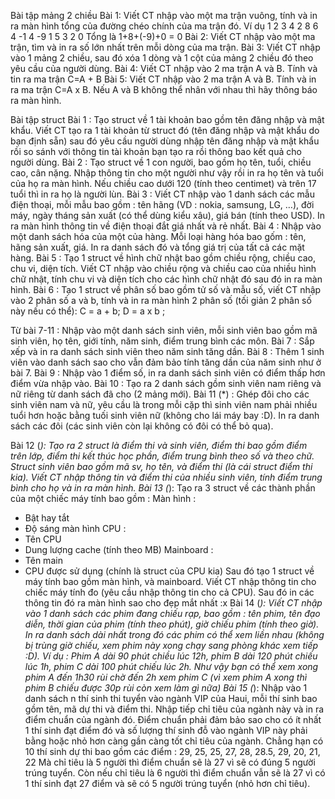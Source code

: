 Bài tập mảng 2 chiều
Bài 1: Viết CT nhập vào một ma trận vuông, tính và in ra màn hình tổng của đường chéo chính của ma trận đó.
Ví dụ
1	2	3	4
2	8	6	4
-1	4	-9	1
5	3	2	0
Tổng là 1+8+(-9)+0 = 0
Bài 2: Viết CT nhập vào một ma trận, tìm và in ra số lớn nhất trên mỗi dòng của ma trận.
Bài 3: Viết CT nhập vào 1 mảng 2 chiều, sau đó xóa 1 dòng và 1 cột của mảng 2 chiều đó theo yêu cầu của người dùng.
Bài 4: Viết CT nhập vào 2 ma trận A và B. Tính và tin ra ma trận C=A + B
Bài 5: Viết CT nhập vào 2 ma trận A và B. Tính và in ra ma trận C=A x B. Nếu A và B không thể nhân với nhau thì hãy thông báo ra màn hình.
 

Bài tập struct
Bài 1 : Tạo struct về 1 tài khoản bao gồm tên đăng nhập và mật khẩu. Viết CT tạo ra 1 tài khoản từ struct đó (tên đăng nhập và mật khẩu do bạn định sẵn) sau đó yêu cầu người dùng nhập tên đăng nhập và mật khẩu rồi so sánh với thông tin tài khoản bạn tạo ra rồi thông bao kết quả cho người dùng.
Bài 2 : Tạo struct về 1 con người, bao gồm họ tên, tuổi, chiều cao, cân nặng. Nhập thông tin cho một người như vậy rồi in ra họ tên và tuổi của họ ra màn hình. Nếu chiều cao dưới 120 (tính theo centimet) và trên 17 tuổi thì in ra họ là người lùn.
Bài 3 : Viết CT nhập vào 1 danh sách các mẫu điện thoại, mỗi mẫu bao gồm : tên hãng (VD : nokia, samsung, LG, …), đời máy, ngày tháng sản xuất (có thể dùng kiểu xâu), giá bán (tính theo USD). In ra màn hình thông tin về điện thoại đắt giá nhất và rẻ nhất.
Bài 4 : Nhập vào một danh sách hóa của một của hàng. Mỗi loại hàng hóa bao gốm : tên, hãng sản xuất, giá. In ra danh sách đó và tổng giá trị của tất cả các mặt hàng.
Bài 5 : Tạo 1 struct về hình chữ nhật bao gồm chiều rộng, chiều cao, chu vi, diện tích. Viết CT nhập vào chiều rộng và chiều cao của nhiều hình chữ nhật, tính chu vi và diện tích cho các hình chữ nhật đó sau đó in ra màn hình.
Bài 6 : Tạo 1 struct về phân số bao gồm tử số và mẫu số, viết CT nhập vào 2 phân số a và b, tính và in ra màn hình 2 phân số (tối giản 2 phân số này nếu có thể):
	C = a + b; D = a x b ;

Từ bài 7-11 : Nhập vào một danh sách sinh viên, mỗi sinh viên bao gồm mã sinh viên, họ tên, giới tính, năm sinh, điểm trung bình các môn.
Bài 7 : Sắp xếp và in ra danh sách sinh viên theo năm sinh tăng dần. 
Bài 8 : Thêm 1 sinh viên vào danh sách sao cho vẫn đảm bảo tính tăng dần của năm sinh như ở bài 7.
Bài 9 : Nhập vào 1 điểm số, in ra danh sách sinh viên có điểm thấp hơn điểm vừa nhập vào.
Bài 10 : Tạo ra 2 danh sách gồm sinh viên nam riêng và nữ riêng từ danh sách đã cho (2 mảng mới).
Bài 11 (*) : Ghép đôi cho các sinh viên nam và nữ, yêu cầu là trong mỗi cặp thì sinh viên nam phải nhiều tuổi hơn hoặc bằng tuối sinh viên nữ (không cho lái máy bay :D). In ra danh sách các đôi (các sinh viên còn lại không có đôi có thể bỏ qua).


Bài 12 (*): Tạo ra 2 struct là điểm thi và sinh viên, điểm thi bao gồm điểm trên lớp, điểm thi kết thúc học phần, điểm trung bình theo số và theo chữ. Struct sinh viên bao gồm mã sv, họ tên, và điểm thi (là cái struct điểm thi kia). Viết CT nhập thông tin và điểm thi của nhiều sinh viên, tính điểm trung bình cho họ và in ra màn hình.
Bài 13 (*): Tạo ra 3 struct về các thành phần của một chiếc máy tính bao gồm :
Màn hình :
-	Bật hay tắt
-	Độ sáng màn hình
CPU :
-	Tên CPU
-	Dung lượng cache (tính theo MB)
Mainboard :
-	Tên main
-	CPU được sử dụng (chính là struct của CPU kia)
Sau đó tạo 1 struct về máy tính bao gồm màn hình, và mainboard. Viết CT nhập thông tin cho chiếc máy tính đo (yêu cầu nhập thông tin cho cả CPU). Sau đó in các thông tin đó ra màn hình sao cho đẹp mắt nhất :x
Bài 14 (*): Viết CT nhập vào 1 danh sách các phim đang chiếu rạp, bao gồm : tên phim, tên đạo diễn, thời gian của phim (tính theo phút), giờ chiếu phim (tính theo giờ). In ra danh sách dài nhất trong đó các phim  có thể xem liền nhau (không bị trùng giờ chiếu, xem phim này xong chạy sang phòng khác xem tiếp :D).
Ví dụ : Phim A dài 90 phút chiều lúc 12h, phim B dài 120 phút chiếu lúc 1h, phim C dài 100 phút chiếu lúc 2h. Như vậy bạn có thể xem xong phim A đến 1h30 rùi chờ đến 2h xem phim C (vì xem phim A xong thì phim B chiếu được 30p rùi còn xem làm gì nữa)
Bài 15 (*): Nhập vào 1 danh sách n thí sinh thi tuyển vào ngành VIP của Haui, mỗi thí sinh bao gồm tên, mã dự thi và điểm thi. Nhập tiếp chỉ tiêu của ngành này và in ra điểm chuẩn của ngành đó. Điểm chuẩn phải đảm bảo sao cho có ít nhất 1 thí sinh đạt điểm đó và số lượng thí sinh đỗ vào ngành VIP này phải bằng hoặc nhỏ hơn càng gần càng tốt chỉ tiêu của ngành.
Chẳng hạn có 10 thí sinh dự thi bao gồm các điểm :
29, 25, 25, 27, 28, 28.5, 29, 20, 21, 22 
Mà chỉ tiêu là 5 người thì điểm chuẩn sẽ là 27 vì sẽ có đúng 5 người trúng tuyển.
Còn nếu chỉ tiêu là 6 người thì điểm chuẩn vẫn sẽ là 27 vì có 1 thí sinh đạt 27 điểm và sẽ có 5 người trúng tuyển (nhỏ hơn chỉ tiêu).
